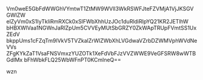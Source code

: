 Vm0weE5GbFdWWGhVYmtwT1ZtMW9WVll3WkRSWFJteFZVMjA1VjJKSGVGWlZW
elZyVm0xS1IyTkliRmRXCk0xSlFWbXhhUzJOc1duRldiRlpYQ21KR2JETlhW
bHBXWlVaa1NGWnJaRlZpUm5CVVEyMUtSbGRZY0ZkWApTRUpFVmtSS1UxZEdV
bkppUms1cFZqTm9lVkV5TVZkalZrWlZWbXhLVGdwaVZrbDZWMVphWVdNeVVs
ZFgKYkZaT1VsaFNSVmxzYUZOTk1XeFdVbFJzVVZWWE9VeGFSRW8wWTBGdlMx
bFhWbkFLQ25WbWFnPT0KCmlneQ==

wzn